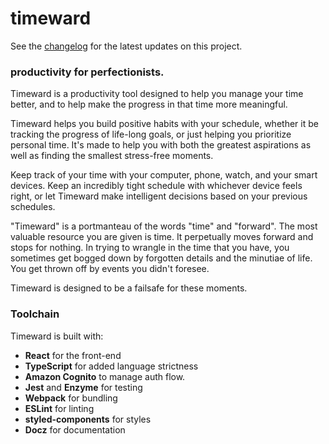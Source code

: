 # timeward

See the [changelog](docs/changelog.md) for the latest updates on this project.

### productivity for perfectionists.

Timeward is a productivity tool designed to help you manage your time better, and to help make the progress in that time more meaningful.

Timeward helps you build positive habits with your schedule, whether it be tracking the progress of life-long goals, or just helping you prioritize personal time. It's made to help you with both the greatest aspirations as well as finding the smallest stress-free moments.

Keep track of your time with your computer, phone, watch, and your smart devices. Keep an incredibly tight schedule with whichever device feels right, or let Timeward make intelligent decisions based on your previous schedules.

"Timeward" is a portmanteau of the words "time" and "forward". The most valuable resource you are given is time. It perpetually moves forward and stops for nothing. In trying to wrangle in the time that you have, you sometimes get bogged down by forgotten details and the minutiae of life. You get thrown off by events you didn't foresee. 

Timeward is designed to be a failsafe for these moments.

### Toolchain

Timeward is built with:
- **React** for the front-end
- **TypeScript** for added language strictness
- **Amazon Cognito** to manage auth flow.
- **Jest** and **Enzyme** for testing
- **Webpack** for bundling
- **ESLint** for linting
- **styled-components** for styles
- **Docz** for documentation